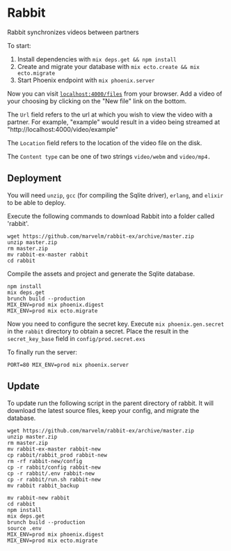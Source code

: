 # Rabbit

Rabbit synchronizes videos between partners

To start:

  1. Install dependencies with `mix deps.get && npm install`
  2. Create and migrate your database with `mix ecto.create && mix ecto.migrate`
  3. Start Phoenix endpoint with `mix phoenix.server`

Now you can visit [`localhost:4000/files`](http://localhost:4000/files) from your browser.
Add a video of your choosing by clicking on the "New file" link on the bottom.


The `Url` field refers to the url at which you wish to view the video with a partner.
For example, "example" would result in a video being streamed at "http://localhost:4000/video/example"


The `Location` field refers to the location of the video file on the disk.


The `Content type` can be one of two strings `video/webm` and `video/mp4.`

## Deployment
You will need `unzip`, `gcc` (for compiling the Sqlite driver), `erlang`, and `elixir` to be able to deploy.

Execute the following commands to download Rabbit into a folder called 'rabbit'.
```
wget https://github.com/marvelm/rabbit-ex/archive/master.zip
unzip master.zip
rm master.zip
mv rabbit-ex-master rabbit
cd rabbit
```

Compile the assets and project and generate the Sqlite database.
```
npm install
mix deps.get
brunch build --production
MIX_ENV=prod mix phoenix.digest
MIX_ENV=prod mix ecto.migrate
```

Now you need to configure the secret key. Execute `mix phoenix.gen.secret` in the `rabbit` directory to obtain a secret.
Place the result in the `secret_key_base` field in `config/prod.secret.exs`


To finally run the server:
```
PORT=80 MIX_ENV=prod mix phoenix.server
```

## Update
To update run the following script in the parent directory of rabbit. It will download
the latest source files, keep your config, and migrate the database.

```
wget https://github.com/marvelm/rabbit-ex/archive/master.zip
unzip master.zip
rm master.zip
mv rabbit-ex-master rabbit-new
cp rabbit/rabbit_prod rabbit-new
rm -rf rabbit-new/config
cp -r rabbit/config rabbit-new
cp -r rabbit/.env rabbit-new
cp -r rabbit/run.sh rabbit-new
mv rabbit rabbit_backup

mv rabbit-new rabbit
cd rabbit
npm install
mix deps.get
brunch build --production
source .env
MIX_ENV=prod mix phoenix.digest
MIX_ENV=prod mix ecto.migrate
```
